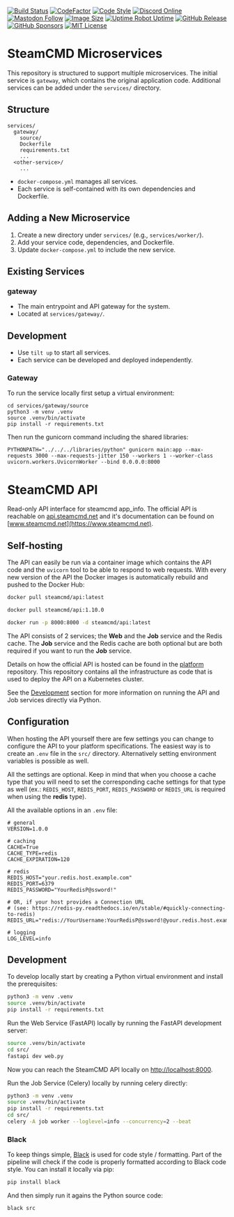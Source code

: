 [![Build Status](https://github.com/steamcmd/api/actions/workflows/deploy.yml/badge.svg)](https://github.com/steamcmd/api/actions)
[![CodeFactor](https://www.codefactor.io/repository/github/steamcmd/api/badge)](https://www.codefactor.io/repository/github/steamcmd/api)
[![Code Style](https://img.shields.io/badge/code%20style-black-000000.svg)](https://github.com/python/black)
[![Discord Online](https://img.shields.io/discord/928592378711912488.svg)](https://discord.steamcmd.net)
[![Mastodon Follow](https://img.shields.io/mastodon/follow/109302774947550572?domain=https%3A%2F%2Ffosstodon.org&style=flat)](https://fosstodon.org/@steamcmd)
[![Image Size](https://img.shields.io/docker/image-size/steamcmd/api/latest.svg)](https://hub.docker.com/r/steamcmd/api)
[![Uptime Robot Uptime](https://img.shields.io/uptimerobot/ratio/m782827237-5067fd1d69e3b1b2e4e40fff)](https://status.steamcmd.net)
[![GitHub Release](https://img.shields.io/github/v/release/steamcmd/api?label=version)](https://github.com/steamcmd/api/releases)
[![GitHub Sponsors](https://img.shields.io/github/sponsors/steamcmd)](https://github.com/sponsors/steamcmd)
[![MIT License](https://img.shields.io/badge/license-MIT-blue.svg)](LICENSE)

# SteamCMD Microservices

This repository is structured to support multiple microservices. The initial service is `gateway`, which contains the original application code. Additional services can be added under the `services/` directory.

## Structure

```
services/
  gateway/
    source/
    Dockerfile
    requirements.txt
    ...
  <other-service>/
    ...
```

- `docker-compose.yml` manages all services.
- Each service is self-contained with its own dependencies and Dockerfile.

## Adding a New Microservice
1. Create a new directory under `services/` (e.g., `services/worker/`).
2. Add your service code, dependencies, and Dockerfile.
3. Update `docker-compose.yml` to include the new service.

## Existing Services

### gateway
- The main entrypoint and API gateway for the system.
- Located at `services/gateway/`.

## Development

- Use `tilt up` to start all services.
- Each service can be developed and deployed independently.

### Gateway

To run the service locally first setup a virtual environment:
```shell
cd services/gateway/source
python3 -m venv .venv
source .venv/bin/activate
pip install -r requirements.txt
```
Then run the gunicorn command including the shared libraries:
```shell
PYTHONPATH="../../../libraries/python" gunicorn main:app --max-requests 3000 --max-requests-jitter 150 --workers 1 --worker-class uvicorn.workers.UvicornWorker --bind 0.0.0.0:8000
```

# SteamCMD API

Read-only API interface for steamcmd app_info. The official API is reachable on
[api.steamcmd.net](https://api.steamcmd.net) and it's documentation can be found
on [www.steamcmd.net](https://www.steamcmd.net).

## Self-hosting

The API can easily be run via a container image which contains the API code and the
`uvicorn` tool to be able to respond to web requests. With every new version of
the API the Docker images is automatically rebuild and pushed to the Docker Hub:
```bash
docker pull steamcmd/api:latest
```
```bash
docker pull steamcmd/api:1.10.0
```
```bash
docker run -p 8000:8000 -d steamcmd/api:latest
```
The API consists of 2 services; the **Web** and the **Job** service and the Redis
cache. The **Job** service and the Redis cache are both optional but are both required
if you want to run the **Job** service.

Details on how the official API is hosted can be found in the
[platform](https://github.com/steamcmd/platform) repository. This repository contains
all the infrastructure as code that is used to deploy the API on a Kubernetes cluster.

See the [Development](#development) section for more information on running
the API and Job services directly via Python.

## Configuration

When hosting the API yourself there are few settings you can change to configure
the API to your platform specifications. The easiest way is to create an `.env`
file in the `src/` directory. Alternatively setting environment variables is
possible as well.

All the settings are optional. Keep in mind that when you choose a cache type
that you will need to set the corresponding cache settings for that type as well
(ex.: `REDIS_HOST`, `REDIS_PORT`, `REDIS_PASSWORD` or `REDIS_URL` is required
when using the **redis** type).

All the available options in an `.env` file:
```shell
# general
VERSION=1.0.0

# caching
CACHE=True
CACHE_TYPE=redis
CACHE_EXPIRATION=120

# redis
REDIS_HOST="your.redis.host.example.com"
REDIS_PORT=6379
REDIS_PASSWORD="YourRedisP@ssword!"

# OR, if your host provides a Connection URL 
# (see: https://redis-py.readthedocs.io/en/stable/#quickly-connecting-to-redis)
REDIS_URL="redis://YourUsername:YourRedisP@ssword!@your.redis.host.example.com:6379"

# logging
LOG_LEVEL=info
```

## Development

To develop locally start by creating a Python virtual environment and install the prerequisites:
```bash
python3 -m venv .venv
source .venv/bin/activate
pip install -r requirements.txt
```

Run the Web Service (FastAPI) locally by running the FastAPI development server:
```bash
source .venv/bin/activate
cd src/
fastapi dev web.py
```
Now you can reach the SteamCMD API locally on [http://localhost:8000](http://localhost:8000).

Run the Job Service (Celery) locally by running celery directly:
```bash
python3 -m venv .venv
source .venv/bin/activate
pip install -r requirements.txt
cd src/
celery -A job worker --loglevel=info --concurrency=2 --beat
```

### Black

To keep things simple, [Black](https://github.com/python/black) is used for code
style / formatting. Part of the pipeline will check if the code is properly
formatted according to Black code style. You can install it locally via pip:
```bash
pip install black
```
And then simply run it agains the Python source code:
```bash
black src
```
